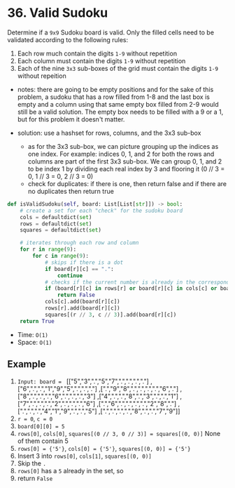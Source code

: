 # 36. Valid Sudoku

Determine if a `9x9` Sudoku board is valid. Only the filled cells need to be validated according to the following rules:
1. Each row much contain the digits `1-9` without repetition
2. Each column must contain the digits `1-9` without repetition
3. Each of the nine `3x3` sub-boxes of the grid must contain the digits `1-9` without repeition

- notes: there are going to be empty positions and for the sake of this problem, a sudoku that has a row filled from 1-8 and the last box is empty and a column using that same empty box filled from 2-9 would still be a valid solution. The empty box needs to be filled with a 9 or a 1, but for this problem it doesn't matter.

- solution: use a hashset for rows, columns, and the 3x3 sub-box
    - as for the 3x3 sub-box, we can picture grouping up the indices as one index. For example: indices 0, 1, and 2 for both the rows and columns are part of the first 3x3 sub-box. We can group 0, 1, and 2 to be index 1 by dividing each real index by 3 and flooring it (0 // 3 = 0, 1 // 3 = 0, 2 // 3 = 0)
    - check for duplicates: if there is one, then return false and if there are no duplicates then return true

```python
def isValidSudoku(self, board: List[List[str]]) -> bool:
    # create a set for each "check" for the sudoku board
    cols = defaultdict(set)
    rows = defaultdict(set)
    squares = defaultdict(set)

    # iterates through each row and column
    for r in range(9):
        for c in range(9):
            # skips if there is a dot
            if board[r][c] == ".":
                continue
            # checks if the current number is already in the corresponding row set, column set, or square set
            if (board[r][c] in rows[r] or board[r][c] in cols[c] or board[r][c] in squares[(r // 3, c // 3)]):
                return False
            cols[c].add(board[r][c])
            rows[r].add(board[r][c])
            squares[(r // 3, c // 3)].add(board[r][c])
    return True
```
- Time: `O(1)`
- Space: `O(1)`

## Example

1. `Input: board = `
[["5","3",".","5","7",".",".",".","."]
,["6",".",".","1","9","5",".",".","."]
,[".","9","8",".",".",".",".","6","."]
,["8",".",".",".","6",".",".",".","3"]
,["4",".",".","8",".","3",".",".","1"]
,["7",".",".",".","2",".",".",".","6"]
,[".","6",".",".",".",".","2","8","."]
,[".",".",".","4","1","9",".",".","5"]
,[".",".",".",".","8",".",".","7","9"]]
2. `r = 0`, `c = 0`
3. `board[0][0] = 5`
4. `rows[0]`, `cols[0]`, `squares[(0 // 3, 0 // 3)] = squares[(0, 0)]` None of them contain 5
5. `rows[0] = {'5'}`, `cols[0] = {'5'}`, `squares[(0, 0)] = {'5'}`
6. Insert 3 into `rows[0]`, `cols[1]`, `squares[(0, 0)]`
7. Skip the `.`
8. `rows[0]` has a `5` already in the set, so
9. return `False`